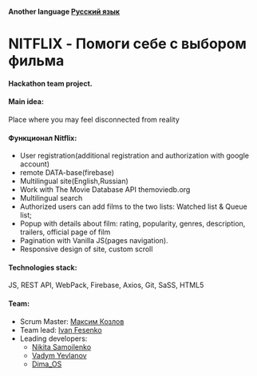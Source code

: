 **Another language [Русский язык](readme.ru.md)**

# NITFLIX - Помоги себе с выбором фильма

#### Hackathon team project.

#### Main idea:

Place where you may feel disconnected from reality

#### Функционал Nitflix:

- User registration(additional registration and authorization with google account)
- remote DATA-base(firebase)
- Multilingual site(English,Russian)
- Work with The Movie Database API themoviedb.org
- Multilingual search
- Authorized users can add films to the two lists: Watched list & Queue list;
- Popup with details about film: rating, popularity, genres, description, trailers, official page of film
- Pagination with Vanilla JS(pages navigation).
- Responsive design of site, custom scroll

#### Technologies stack:

JS, REST API, WebPack, Firebase, Axios, Git, SaSS, HTML5

#### Team:

- Scrum Master: [Максим Козлов](https://github.com/Maximusvin)
- Team lead: [Ivan Fesenko](https://github.com/IvanFesenko)
- Leading developers:
  - [Nikita Samoilenko](https://github.com/Bignichok)
  - [Vadym Yevlanov](https://github.com/Google-Barma)
  - [Dima_OS](https://github.com/Dima-Os)
